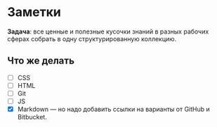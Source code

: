 # Заметки

**Задача**: все ценные и полезные кусочки знаний в разных рабочих сферах собрать в одну структурированную коллекцию.

## Что же делать

- [ ] CSS
- [ ] HTML
- [ ] Git
- [ ] JS
- [x] Markdown — но надо добавить ссылки на варианты от GitHub и Bitbucket.
